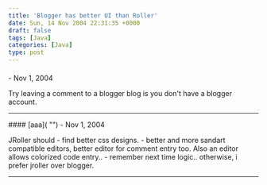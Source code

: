 ```yaml
---
title: 'Blogger has better UI than Roller'
date: Sun, 14 Nov 2004 22:31:35 +0000
draft: false
tags: [Java]
categories: [Java]
type: post
---
```



#### 
[]( "") - <time datetime="2004-11-15 01:09:47">Nov 1, 2004</time>

Try leaving a comment to a blogger blog is you don't have a blogger account.
<hr />
#### 
[aaa]( "") - <time datetime="2004-11-15 05:37:51">Nov 1, 2004</time>

JRoller should - find better css designs. - better and more sandart compatible editors, better editor for comment entry too. Also an editor allows colorized code entry.. - remember next time logic.. otherwise, i prefer jroller over blogger.
<hr />
